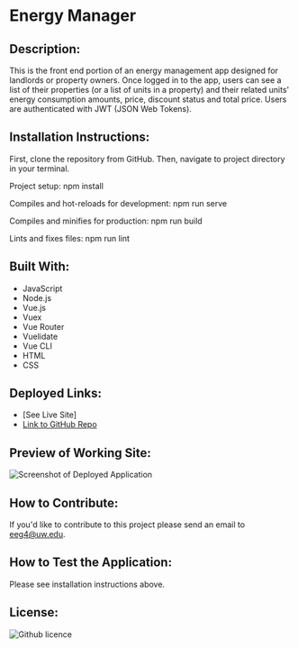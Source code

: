 # Energy Manager

## Description:
This is the front end portion of an energy management app designed for landlords or property owners. Once logged in to the app, users can see a list of their properties (or a list of units in a property) and their related units' energy consumption amounts, price, discount status and total price. Users are authenticated with JWT 
(JSON Web Tokens).

## Installation Instructions:
First, clone the repository from GitHub. Then, navigate to project directory in your terminal.

Project setup:
npm install

Compiles and hot-reloads for development:
npm run serve

Compiles and minifies for production:
npm run build

Lints and fixes files:
npm run lint

## Built With:
- JavaScript
- Node.js
- Vue.js
- Vuex
- Vue Router
- Vuelidate
- Vue CLI
- HTML
- CSS


## Deployed Links:
* [See Live Site]
* [Link to GitHub Repo](https://github.com/egraham96/Energy-Manager)

## Preview of Working Site:
![Screenshot of Deployed Application](./public/images/ScreenshotofDeployedApplication.PNG)

## How to Contribute:
If you'd like to contribute to this project please send an email to eeg4@uw.edu.

## How to Test the Application:
Please see installation instructions above. 

## License:

![Github licence](http://img.shields.io/badge/license-MIT-blue.svg)

